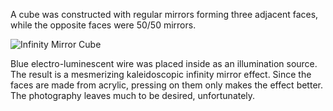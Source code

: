 A cube was constructed with regular mirrors forming three adjacent faces, while the opposite faces were 50/50 mirrors.

![Infinity Mirror Cube](img/fun_things/infMirrorCube/thumb.jpg)

Blue electro-luminescent wire was placed inside as an illumination source. The result is a mesmerizing kaleidoscopic infinity mirror effect. Since the faces are made from acrylic, pressing on them only makes the effect better. The photography leaves much to be desired, unfortunately.